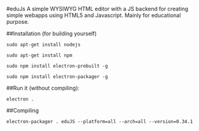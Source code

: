 #eduJs
A simple WYSIWYG HTML editor with a JS backend for creating simple webapps using HTML5 and Javascript. Mainly for educational purpose.

##Installation (for buildíng yourself)
```
sudo apt-get install nodejs

sudo apt-get install npm

sudo npm install electron-prebuilt -g

sudo npm install electron-packager -g

```

##Run it (without compiling):
```
electron .

```

##Compiling
```
electron-packager . eduJS --platform=all --arch=all --version=0.34.1
```
